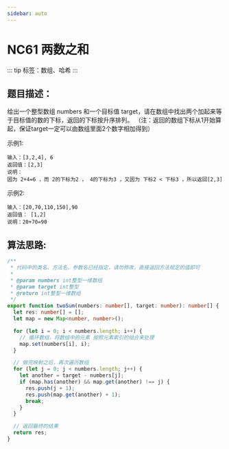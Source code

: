 ```yaml
---
sidebar: auto
---
```


# NC61 两数之和

::: tip
标签：数组、哈希
:::

## 题目描述：
给出一个整型数组 numbers 和一个目标值 target，请在数组中找出两个加起来等于目标值的数的下标，返回的下标按升序排列。
（注：返回的数组下标从1开始算起，保证target一定可以由数组里面2个数字相加得到）

示例1:
```
输入：[3,2,4], 6
返回值：[2,3]
说明：
因为 2+4=6 ，而 2的下标为2 ， 4的下标为3 ，又因为 下标2 < 下标3 ，所以返回[2,3]  
``` 

示例2:
```
输入：[20,70,110,150],90
返回值： [1,2]
说明：20+70=90  
```

## 算法思路:
```ts
/**
 * 代码中的类名、方法名、参数名已经指定，请勿修改，直接返回方法规定的值即可
 *
 * @param numbers int整型一维数组
 * @param target int整型
 * @return int整型一维数组
 */
export function twoSum(numbers: number[], target: number): number[] {
  let res: number[] = [];
  let map = new Map<number, number>();

  for (let i = 0; i < numbers.length; i++) {
    // 循环数组，将数组中的元素 按照元素索引的组合来处理
    map.set(numbers[i], i);
  }

  // 做完映射之后，再次遍历数组
  for (let j = 0; j < numbers.length; j++) {
    let another = target - numbers[j];
    if (map.has(another) && map.get(another) !== j) {
      res.push(j + 1);
      res.push(map.get(another) + 1);
      break;
    }
  }

  // 返回最终的结果
  return res;
}
```
   